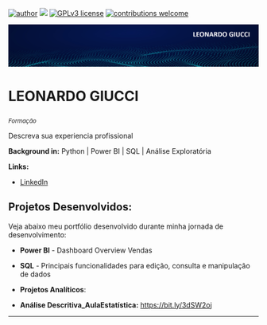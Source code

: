 [![author](https://img.shields.io/badge/author-leonardogiucci-red.svg)](https://www.linkedin.com/in/leonardogiucci) [![](https://img.shields.io/badge/python-3.7+-blue.svg)](https://www.python.org/downloads/release/python-365/) [![GPLv3 license](https://img.shields.io/badge/License-GPLv3-blue.svg)](http://perso.crans.org/besson/LICENSE.html) [![contributions welcome](https://img.shields.io/badge/contributions-welcome-brightgreen.svg?style=flat)](https://github.com/leonardogiucci/portfolio_data_science/issues)

<p align="center">
  <img src="Leonardo_banner.png" >
</p>

# LEONARDO GIUCCI
<sub>*Formação* </sub>

Descreva sua experiencia profissional

**Background in:** Python | Power BI | SQL | Análise Exploratória

**Links:**
* [LinkedIn](https://www.linkedin.com/in/leonardogiucci)

## Projetos Desenvolvidos:
Veja abaixo meu portfólio desenvolvido durante minha jornada de desenvolvimento:

* **Power BI** - Dashboard Overview Vendas 

* **SQL** - Principais funcionalidades para edição, consulta e manipulação de dados

* **Projetos Analíticos**:
* **Análise Descritiva_AulaEstatística:** https://bit.ly/3dSW2oj

---
